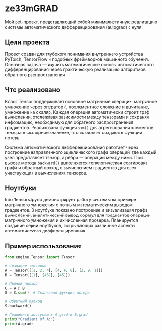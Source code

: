 # ze33mGRAD

Мой pet-проект, представляющий собой минималистичную реализацию системы автоматического дифференцирования (autograd) с нуля. 

## Цели проекта

Проект создан для глубокого понимания внутреннего устройства PyTorch, TensorFlow и подобных фреймворков машинного обучения. Основная задача — изучить математические основы автоматического дифференцирования через практическую реализацию алгоритмов обратного распространения.

## Что реализовано

Класс Tensor поддерживает основные матричные операции: матричное умножение через оператор `@`, поэлементное сложение и вычитание, умножение на скаляр. Каждая операция автоматически строит граф вычислений, отслеживая зависимости между тензорами и сохраняя информацию, необходимую для обратного распространения градиентов. Реализована функция `sum()` для агрегирования элементов тензора в скалярное значение, что позволяет создавать функции потерь.

Система автоматического дифференцирования работает через построение направленного ациклического графа операций, где каждый узел представляет тензор, а рёбра — операции между ними. При вызове метода `backward()` выполняется топологическая сортировка графа и обратный проход с вычислением градиентов для всех участвующих в вычислениях тензоров.

## Ноутбуки

Into Tensors.ipynb демонстрирует работу системы на примере матричного умножения с полным математическим выводом градиентов. В ноутбуке показано построение и визуализация графа вычислений, аналитический вывод формул для градиентов операции матричного умножения и их численная проверка. Планируется создание серии ноутбуков, покрывающих различные аспекты автоматического дифференцирования.

## Пример использования

```python
from engine.Tensor import Tensor

# Создание тензоров
A = Tensor([[1, 2, 4], [4, 6, 8], [2, 9, 1]])
B = Tensor([[1], [432], [45]])

# Прямой проход
C = A @ B
S = C.sum()  # Скалярная функция потерь

# Обратный проход
S.backward()

# Градиенты доступны в A.grad и B.grad
print("Gradient of A:")
print(A.grad)
```
